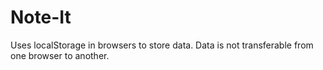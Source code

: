 # Note-It
Uses localStorage in browsers to store data. 
Data is not transferable from one browser to another. 